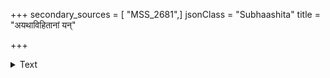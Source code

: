 +++
secondary_sources = [ "MSS_2681",]
jsonClass = "Subhaashita"
title = "अयथाविहितानां यन्"

+++

<details><summary>Text</summary>

अयथाविहितानां यन् मनोज्ञतासंपादौ न स्तः।  
कथयाम्यतस्तरूणां रोपविधानं यथोद्दिष्टम्॥
</details>
